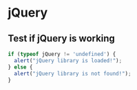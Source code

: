 # jQuery

## Test if jQuery is working

```javascript
if (typeof jQuery != 'undefined') {
  alert("jQuery library is loaded!");
} else {
  alert("jQuery library is not found!");
}
```

